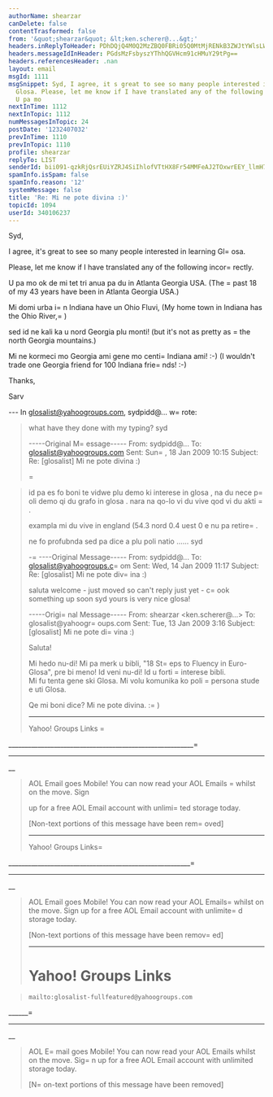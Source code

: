 ```yaml
---
authorName: shearzar
canDelete: false
contentTrasformed: false
from: '&quot;shearzar&quot; &lt;ken.scherer@...&gt;'
headers.inReplyToHeader: PDhDQjQ4M0Q2MzZBQ0FBRi05Q0MtMjRENkB3ZWJtYWlsLWRlMjAuc3lzb3BzLmFvbC5jb20+
headers.messageIdInHeader: PGdsMzFsbyszYThhQGVHcm91cHMuY29tPg==
headers.referencesHeader: .nan
layout: email
msgId: 1111
msgSnippet: Syd, I agree, it s great to see so many people interested in learning
  Glosa. Please, let me know if I have translated any of the following incorrectly.
  U pa mo
nextInTime: 1112
nextInTopic: 1112
numMessagesInTopic: 24
postDate: '1232407032'
prevInTime: 1110
prevInTopic: 1110
profile: shearzar
replyTo: LIST
senderId: bii091-qzkRjQsrEUiYZRJ4SiIhlofVTtHX8Fr54MMFeAJ2TOxwrEEY_llmH7AvuYNRvHprDe7YzTI7wwitvcxVkPeDwzM0LhIOY
spamInfo.isSpam: false
spamInfo.reason: '12'
systemMessage: false
title: 'Re: Mi ne pote divina :)'
topicId: 1094
userId: 340106237
---
```


Syd, 

I agree, it's great to see so many people interested in learning 
Gl=
osa. 

Please, let me know if I have translated any of the following 
incor=
rectly.

U pa mo ok de mi tet tri anua pa du in Atlanta Georgia USA. 
(The =
past 18 of my 43 years have been in Atlanta Georgia USA.)  

Mi domi urba i=
n Indiana have un Ohio Fluvi, 
(My home town in Indiana has the Ohio River,=
)

sed id ne kali ka u nord Georgia plu monti! 
(but it's not as pretty as =
the north Georgia mountains.)  

Mi ne kormeci mo Georgia ami gene mo centi=
 Indiana ami! :-)
(I wouldn't trade one Georgia friend for 100 Indiana frie=
nds! :-)   

Thanks,

Sarv

--- In glosalist@yahoogroups.com, sydpidd@... w=
rote:
>
> what have they done with my typing?
> syd
> 
> 
> -----Original M=
essage-----
> From: sydpidd@...
> To: glosalist@yahoogroups.com
> Sent: Sun=
, 18 Jan 2009 10:15
> Subject: Re: [glosalist] Mi ne pote divina :)
> 
> 
>=
 
> id pa es fo boni te vidwe plu demo ki interese in glosa , na du 
nece p=
oli demo 
> qi du grafo in glosa . nara na qo-lo vi du vive qod vi du akti =
.
> 
> exampla
> mi du vive in england (54.3 nord 0.4 uest 0 e nu pa retire=
 .
> 
> ne fo profubnda sed pa dice a plu poli natio ......
> syd
> 
> 
> -=
----Original Message-----
> From: sydpidd@...
> To: glosalist@yahoogroups.c=
om
> Sent: Wed, 14 Jan 2009 11:17
> Subject: Re: [glosalist] Mi ne pote div=
ina :)
> 
> 
> 
> saluta
> welcome - just moved so can't reply just yet - c=
ook something up 
soon
> syd
> yours is very nice glosa!
> 
> 
> -----Origi=
nal Message-----
> From: shearzar <ken.scherer@...>
> To: glosalist@yahoogr=
oups.com
> Sent: Tue, 13 Jan 2009 3:16
> Subject: [glosalist] Mi ne pote di=
vina :)
> 
> 
> 
> Saluta! 
> 
> Mi hedo nu-di!  Mi pa merk u bibli, "18 St=
eps to Fluency in Euro-
> Glosa", pre bi meno!  Id veni nu-di!  Id u forti =
interese bibli.  
Mi fu 
> tenta gene ski Glosa.  Mi volu komunika ko poli =
persona stude e uti 
> Glosa.  
> 
> Qe mi boni dice?  Mi ne pote divina. :=
)
> 
> 
> 
> ------------------------------------
> 
> Yahoo! Groups Links
=
> 
> 
> 
> 
> 
> 
_________________________________________________________=
_____________
__
> AOL Email goes Mobile! You can now read your AOL Emails =
whilst on 
the move. Sign 
> 
> up for a free AOL Email account with unlimi=
ted storage today.
> 
> 
> [Non-text portions of this message have been rem=
oved]
> 
> 
> ------------------------------------
> 
> Yahoo! Groups Links=

> 
> 
> 
> 
> 
> 
________________________________________________________=
______________
__
> AOL Email goes Mobile! You can now read your AOL Emails=
 whilst on 
the move. Sign 
> up for a free AOL Email account with unlimite=
d storage today.
> 
> 
> [Non-text portions of this message have been remov=
ed]
> 
> 
> ------------------------------------
> 
> Yahoo! Groups Links
>=
 
> 
>     mailto:glosalist-fullfeatured@yahoogroups.com
> 
> 
> 
> 
______=
________________________________________________________________
__
> AOL E=
mail goes Mobile! You can now read your AOL Emails whilst on 
the move. Sig=
n up for a free AOL Email account with unlimited storage 
today.
> 
> 
> [N=
on-text portions of this message have been removed]
>



